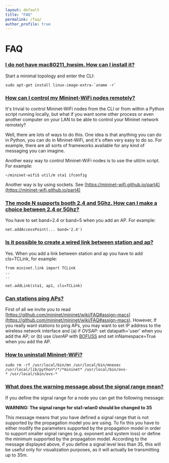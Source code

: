 ```yaml
---
layout: default
title: "FAQ"
permalink: /faq/
author_profile: true
---
```


# FAQ

<a id="q1"></a>
### [I do not have mac80211_hwsim. How can I install it?](#q1)

Start a minimal topology and enter the CLI:
```
sudo apt-get install linux-image-extra-`uname -r`
```

<a id="q2"></a>
### [How can I control my Mininet-WiFi nodes remotely?](#q2)
It's trivial to control Mininet-WiFi nodes from the CLI or from within a Python script running locally, but what if you want some other process or even another computer on your LAN to be able to control your Mininet network remotely?  

Well, there are lots of ways to do this. One idea is that anything you can do in Python, you can do in Mininet-WiFi, and it's often very easy to do so. For example, there are all sorts of frameworks available for any kind of messaging you can imagine.   

Another easy way to control Mininet-WiFi nodes is to use the util/m script. For example:
```
~/mininet-wifi$ util/m sta1 ifconfig
```
Another way is by using sockets. See [https://mininet-wifi.github.io/part4](https://mininet-wifi.github.io/part4)

<a id="q3"></a>
### [The mode N supports booth 2.4 and 5Ghz. How can I make a choice between 2.4 or 5Ghz?](#q3) 

You have to set band=2.4 or band=5 when you add an AP. For example:
```
net.addAccessPoint(... band='2.4')
```

<a id="q4"></a>
### [Is it possible to create a wired link between station and ap?](#q4)
Yes. When you add a link between station and ap you have to add cls=TCLink, for example:
```
from mininet.link import TCLink
..
..

net.addLink(sta1, ap1, cls=TCLink)
```
<a id="q5"></a>
### [Can stations ping APs?](#q5)
First of all we invite you to read [https://github.com/mininet/mininet/wiki/FAQ#assign-macs](https://github.com/mininet/mininet/wiki/FAQ#assign-macs). However, If you really want stations to ping APs, you may want to set IP address to the wireless network interface and (a) if _OVSAP_: set datapath='user' when you add the AP; or (b) use _UserAP_ with [BOFUSS](https://github.com/CPqD/ofsoftswitch13) and set inNamespace=True when you add the AP.

<a id="q6"></a>
### [How to uninstall Mininet-WiFi?](#uninstall-mininet-wifi)
``` 
sudo rm -rf /usr/local/bin/mn /usr/local/bin/mnexec /usr/local/lib/python*/*/*mininet* /usr/local/bin/ovs-
* /usr/local/sbin/ovs-*
``` 

<a id="q7"></a>
### [What does the warning message about the signal range mean?](#q7)

If you define the signal range for a node you can get the following message:

**WARNING: The signal range for sta1-wlan0 should be changed to 35**

This message means that you have defined a signal range that is not supported by the propagation model you are using. To fix this you have to either modify the parameters supported by the propagation model in order to support smaller signal ranges (e.g. exponent and system loss) or define the minimum supported by the propagation model. According to the message displayed above, if you define a signal level less than 35, this will be useful only for visualization purposes, as it will actually be transmitting up to 35m.
